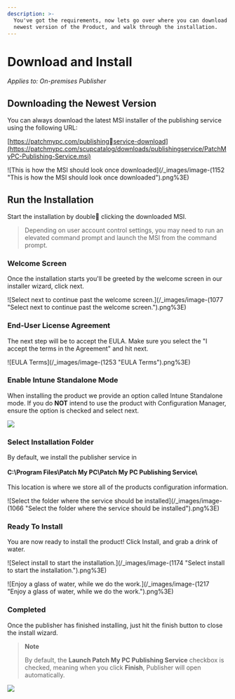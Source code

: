 ```yaml
---
description: >-
  You've got the requirements, now lets go over where you can download the
  newest version of the Product, and walk through the installation.
---
```


# Download and Install

_Applies to: On-premises Publisher_

## Downloading the Newest Version

You can always download the latest MSI installer of the publishing service using the following URL:

[https://patchmypc.com/publishingservice-download](https://patchmypc.com/scupcatalog/downloads/publishingservice/PatchMyPC-Publishing-Service.msi)

![This is how the MSI should look once downloaded](/_images/image-(1152 "This is how the MSI should look once downloaded").png%3E)

## Run the Installation

Start the installation by double clicking the downloaded MSI.

> Depending on user account control settings, you may need to run an elevated command prompt and launch the MSI from the command prompt.

### Welcome Screen

Once the installation starts you'll be greeted by the welcome screen in our installer wizard, click next.

![Select next to continue past the welcome screen.](/_images/image-(1077 "Select next to continue past the welcome screen.").png%3E)

### End-User License Agreement

The next step will be to accept the EULA. Make sure you select the "I accept the terms in the Agreement" and hit next.

![EULA Terms](/_images/image-(1253 "EULA Terms").png%3E)

### Enable Intune Standalone Mode

When installing the product we provide an option called Intune Standalone mode. If you do **NOT** intend to use the product with Configuration Manager, ensure the option is checked and select next.

![](/_images/image-(1089).png%3E)

### Select Installation Folder

By default, we install the publisher service in\
\
**C:\Program Files\Patch My PC\Patch My PC Publishing Service\\**\
\
This location is where we store all of the products configuration information.

![Select the folder where the service should be installed](/_images/image-(1066 "Select the folder where the service should be installed").png%3E)

### Ready To Install

You are now ready to install the product! Click Install, and grab a drink of water.

![Select install to start the installation.](/_images/image-(1174 "Select install to start the installation.").png%3E)

![Enjoy a glass of water, while we do the work.](/_images/image-(1217 "Enjoy a glass of water, while we do the work.").png%3E)

### Completed

Once the publisher has finished installing, just hit the finish button to close the install wizard.

> **Note**
>
> By default, the **Launch Patch My PC Publishing Service** checkbox is checked, meaning when you click **Finish**, Publisher will open automatically.

![](/_images/image-(1198).png%3E)